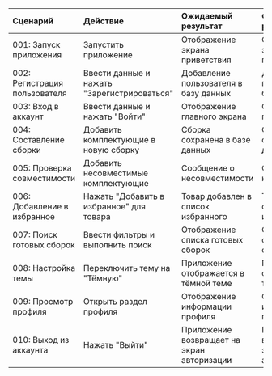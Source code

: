 |Сценарий|Действие|Ожидаемый результат|Фактический результат|Оценка|
|:---|:---|:---|:---|:---|
|001: Запуск приложения|Запустить приложение|Отображение экрана приветствия|Отображение экрана приветствия|Тест пройден|
|002: Регистрация пользователя|Ввести данные и нажать "Зарегистрироваться"|Добавление пользователя в базу данных|Добавление пользователя в базу данных|Тест пройден|
|003: Вход в аккаунт|Ввести данные и нажать "Войти"|Отображение главного экрана|Отображение главного экрана|Тест пройден|
|004: Составление сборки|Добавить комплектующие в новую сборку|Сборка сохранена в базе данных|Сборка сохранена в базе данных|Тест пройден|
|005: Проверка совместимости|Добавить несовместимые комплектующие|Сообщение о несовместимости|Сообщение о несовместимости|Тест пройден|
|006: Добавление в избранное|Нажать "Добавить в избранное" для товара|Товар добавлен в список избранного|Товар добавлен в список избранного|Тест пройден|
|007: Поиск готовых сборок|Ввести фильтры и выполнить поиск|Отображение списка готовых сборок|Отображение списка готовых сборок|Тест пройден|
|008: Настройка темы|Переключить тему на "Тёмную"|Приложение отображается в тёмной теме|Приложение отображается в тёмной теме|Тест пройден|
|009: Просмотр профиля|Открыть раздел профиля|Отображение информации профиля|Отображение информации профиля|Тест пройден|
|010: Выход из аккаунта|Нажать "Выйти"|Приложение возвращает на экран авторизации|Приложение возвращает на экран авторизации|Тест пройден|